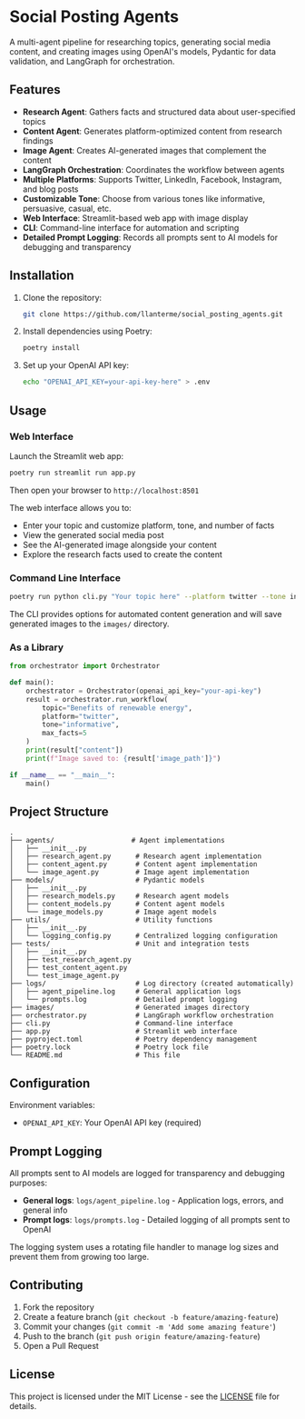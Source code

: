 # Social Posting Agents

A multi-agent pipeline for researching topics, generating social media content, and creating images using OpenAI's models, Pydantic for data validation, and LangGraph for orchestration.

## Features

- **Research Agent**: Gathers facts and structured data about user-specified topics
- **Content Agent**: Generates platform-optimized content from research findings
- **Image Agent**: Creates AI-generated images that complement the content
- **LangGraph Orchestration**: Coordinates the workflow between agents
- **Multiple Platforms**: Supports Twitter, LinkedIn, Facebook, Instagram, and blog posts
- **Customizable Tone**: Choose from various tones like informative, persuasive, casual, etc.
- **Web Interface**: Streamlit-based web app with image display
- **CLI**: Command-line interface for automation and scripting
- **Detailed Prompt Logging**: Records all prompts sent to AI models for debugging and transparency

## Installation

1. Clone the repository:
   ```bash
   git clone https://github.com/llanterme/social_posting_agents.git
   ```

2. Install dependencies using Poetry:
   ```bash
   poetry install
   ```

3. Set up your OpenAI API key:
   ```bash
   echo "OPENAI_API_KEY=your-api-key-here" > .env
   ```

## Usage

### Web Interface

Launch the Streamlit web app:

```bash
poetry run streamlit run app.py
```

Then open your browser to `http://localhost:8501`

The web interface allows you to:
- Enter your topic and customize platform, tone, and number of facts
- View the generated social media post
- See the AI-generated image alongside your content
- Explore the research facts used to create the content

### Command Line Interface

```bash
poetry run python cli.py "Your topic here" --platform twitter --tone informative --max-facts 5
```

The CLI provides options for automated content generation and will save generated images to the `images/` directory.

### As a Library

```python
from orchestrator import Orchestrator

def main():
    orchestrator = Orchestrator(openai_api_key="your-api-key")
    result = orchestrator.run_workflow(
        topic="Benefits of renewable energy",
        platform="twitter",
        tone="informative",
        max_facts=5
    )
    print(result["content"])
    print(f"Image saved to: {result['image_path']}")

if __name__ == "__main__":
    main()
```

## Project Structure

```
.
├── agents/                   # Agent implementations
│   ├── __init__.py
│   ├── research_agent.py      # Research agent implementation
│   ├── content_agent.py       # Content agent implementation
│   └── image_agent.py         # Image agent implementation
├── models/                    # Pydantic models
│   ├── __init__.py
│   ├── research_models.py     # Research agent models
│   ├── content_models.py      # Content agent models
│   └── image_models.py        # Image agent models
├── utils/                     # Utility functions
│   ├── __init__.py
│   └── logging_config.py      # Centralized logging configuration
├── tests/                     # Unit and integration tests
│   ├── __init__.py
│   ├── test_research_agent.py
│   ├── test_content_agent.py
│   └── test_image_agent.py
├── logs/                      # Log directory (created automatically)
│   ├── agent_pipeline.log     # General application logs
│   └── prompts.log            # Detailed prompt logging
├── images/                    # Generated images directory
├── orchestrator.py            # LangGraph workflow orchestration
├── cli.py                     # Command-line interface
├── app.py                     # Streamlit web interface
├── pyproject.toml             # Poetry dependency management
├── poetry.lock                # Poetry lock file
└── README.md                  # This file
```

## Configuration

Environment variables:

- `OPENAI_API_KEY`: Your OpenAI API key (required)

## Prompt Logging

All prompts sent to AI models are logged for transparency and debugging purposes:

- **General logs**: `logs/agent_pipeline.log` - Application logs, errors, and general info
- **Prompt logs**: `logs/prompts.log` - Detailed logging of all prompts sent to OpenAI

The logging system uses a rotating file handler to manage log sizes and prevent them from growing too large.

## Contributing

1. Fork the repository
2. Create a feature branch (`git checkout -b feature/amazing-feature`)
3. Commit your changes (`git commit -m 'Add some amazing feature'`)
4. Push to the branch (`git push origin feature/amazing-feature`)
5. Open a Pull Request

## License

This project is licensed under the MIT License - see the [LICENSE](LICENSE) file for details.

